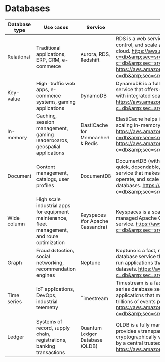 
# Databases
| Database type  | Use cases       | Service       | Description                                |   
|----------------|-----------------|---------------|--------------------------------------------|
| Relational | Traditional applications, ERP, CRM, e-commerce | Aurora, RDS, Redshift | RDS is a web service that makes it easier to set up, control, and scale a relational database in the cloud. https://aws.amazon.com/rds/aurora/?c=db&amp;sec=srv https://aws.amazon.com/rds/?c=db&amp;sec=srv https://aws.amazon.com/redshift/?c=db&amp;sec=srv |
| Key-value | High-traffic web apps, e-commerce systems, gaming applications | DynamoDB | DynamoDB is a fully administered NoSQL database service that offers quick and reliable performance with integrated scalability. https://aws.amazon.com/dynamodb/?c=db&amp;sec=srv |
| In-memory | Caching, session management, gaming leaderboards, geospatial applications | ElastiCache for Memcached & Redis | ElastiCache helps in setting up, managing, and scaling in-memory cache conditions. https://aws.amazon.com/elasticache/memcached/?c=db&amp;sec=srv https://aws.amazon.com/elasticache/redis/?c=db&amp;sec=srv |
| Document | Content management, catalogs, user profiles | DocumentDB | DocumentDB (with MongoDB compatibility) is a quick, dependable, and fully-managed database service that makes it easy for you to set up, operate, and scale MongoDB-compatible databases. https://aws.amazon.com/documentdb/?c=db&amp;sec=srv |
| Wide column | High scale industrial apps for equipment maintenance, fleet management, and route optimization | Keyspaces (for Apache Cassandra) | Keyspaces is a scalable, highly available, and managed Apache Cassandra–compatible database service. https://aws.amazon.com/keyspaces/?c=db&amp;sec=srv |
| Graph | Fraud detection, social networking, recommendation engines | Neptune | Neptune is a fast, reliable, fully managed graph database service that makes it easy to build and run applications that work with highly connected datasets. https://aws.amazon.com/neptune/?c=db&amp;sec=srv |
| Time series | IoT applications, DevOps, industrial telemetry | Timestream | Timestream is a fast, scalable, and serverless time series database service for IoT and operational applications that makes it easy to store and analyze trillions of events per day. https://aws.amazon.com/timestream/?c=db&amp;sec=srv |
| Ledger | Systems of record, supply chain, registrations, banking transactions | Quantum Ledger Database (QLDB) | QLDB is a fully managed ledger database that provides a transparent, immutable, and cryptographically verifiable transaction log owned by a central trusted authority. https://aws.amazon.com/qldb/?c=db&amp;sec=srv |
